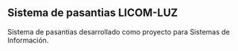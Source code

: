 ## Sistema de pasantias LICOM-LUZ

Sistema de pasantias desarrollado como proyecto para Sistemas de Información.